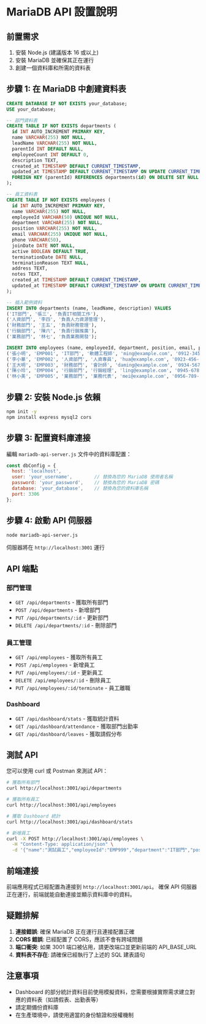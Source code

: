 
# MariaDB API 設置說明

## 前置需求

1. 安裝 Node.js (建議版本 16 或以上)
2. 安裝 MariaDB 並確保其正在運行
3. 創建一個資料庫和所需的資料表

## 步驟 1: 在 MariaDB 中創建資料表

```sql
CREATE DATABASE IF NOT EXISTS your_database;
USE your_database;

-- 部門資料表
CREATE TABLE IF NOT EXISTS departments (
  id INT AUTO_INCREMENT PRIMARY KEY,
  name VARCHAR(255) NOT NULL,
  leadName VARCHAR(255) NOT NULL,
  parentId INT DEFAULT NULL,
  employeeCount INT DEFAULT 0,
  description TEXT,
  created_at TIMESTAMP DEFAULT CURRENT_TIMESTAMP,
  updated_at TIMESTAMP DEFAULT CURRENT_TIMESTAMP ON UPDATE CURRENT_TIMESTAMP,
  FOREIGN KEY (parentId) REFERENCES departments(id) ON DELETE SET NULL
);

-- 員工資料表
CREATE TABLE IF NOT EXISTS employees (
  id INT AUTO_INCREMENT PRIMARY KEY,
  name VARCHAR(255) NOT NULL,
  employeeId VARCHAR(50) UNIQUE NOT NULL,
  department VARCHAR(255) NOT NULL,
  position VARCHAR(255) NOT NULL,
  email VARCHAR(255) UNIQUE NOT NULL,
  phone VARCHAR(50),
  joinDate DATE NOT NULL,
  active BOOLEAN DEFAULT TRUE,
  terminationDate DATE NULL,
  terminationReason TEXT NULL,
  address TEXT,
  notes TEXT,
  created_at TIMESTAMP DEFAULT CURRENT_TIMESTAMP,
  updated_at TIMESTAMP DEFAULT CURRENT_TIMESTAMP ON UPDATE CURRENT_TIMESTAMP
);

-- 插入範例資料
INSERT INTO departments (name, leadName, description) VALUES
('IT部門', '張三', '負責IT相關工作'),
('人資部門', '李四', '負責人力資源管理'),
('財務部門', '王五', '負責財務管理'),
('行銷部門', '陳六', '負責行銷推廣'),
('業務部門', '林七', '負責業務開發');

INSERT INTO employees (name, employeeId, department, position, email, phone, joinDate, active, address, notes) VALUES
('張小明', 'EMP001', 'IT部門', '軟體工程師', 'ming@example.com', '0912-345-678', '2020-01-15', TRUE, '', ''),
('李小華', 'EMP002', '人資部門', '人資專員', 'hua@example.com', '0923-456-789', '2019-05-20', TRUE, '', ''),
('王大明', 'EMP003', '財務部門', '會計師', 'daming@example.com', '0934-567-890', '2021-03-10', TRUE, '', ''),
('陳小玲', 'EMP004', '行銷部門', '行銷經理', 'ling@example.com', '0945-678-901', '2018-11-05', FALSE, '', ''),
('林小美', 'EMP005', '業務部門', '業務代表', 'mei@example.com', '0956-789-012', '2022-02-15', TRUE, '', '');
```

## 步驟 2: 安裝 Node.js 依賴

```bash
npm init -y
npm install express mysql2 cors
```

## 步驟 3: 配置資料庫連接

編輯 `mariadb-api-server.js` 文件中的資料庫配置：

```javascript
const dbConfig = {
  host: 'localhost',
  user: 'your_username',        // 替換為您的 MariaDB 使用者名稱
  password: 'your_password',    // 替換為您的 MariaDB 密碼
  database: 'your_database',    // 替換為您的資料庫名稱
  port: 3306
};
```

## 步驟 4: 啟動 API 伺服器

```bash
node mariadb-api-server.js
```

伺服器將在 `http://localhost:3001` 運行

## API 端點

### 部門管理
- `GET /api/departments` - 獲取所有部門
- `POST /api/departments` - 新增部門
- `PUT /api/departments/:id` - 更新部門
- `DELETE /api/departments/:id` - 刪除部門

### 員工管理
- `GET /api/employees` - 獲取所有員工
- `POST /api/employees` - 新增員工
- `PUT /api/employees/:id` - 更新員工
- `DELETE /api/employees/:id` - 刪除員工
- `PUT /api/employees/:id/terminate` - 員工離職

### Dashboard
- `GET /api/dashboard/stats` - 獲取統計資料
- `GET /api/dashboard/attendance` - 獲取部門出勤率
- `GET /api/dashboard/leaves` - 獲取請假分布

## 測試 API

您可以使用 curl 或 Postman 來測試 API：

```bash
# 獲取所有部門
curl http://localhost:3001/api/departments

# 獲取所有員工
curl http://localhost:3001/api/employees

# 獲取 Dashboard 統計
curl http://localhost:3001/api/dashboard/stats

# 新增員工
curl -X POST http://localhost:3001/api/employees \
  -H "Content-Type: application/json" \
  -d '{"name":"測試員工","employeeId":"EMP999","department":"IT部門","position":"工程師","email":"test@example.com","phone":"0912-345-678","joinDate":"2024-01-01","active":true}'
```

## 前端連接

前端應用程式已經配置為連接到 `http://localhost:3001/api`。
確保 API 伺服器正在運行，前端就能自動連接並顯示資料庫中的資料。

## 疑難排解

1. **連接錯誤**: 確保 MariaDB 正在運行且連接配置正確
2. **CORS 錯誤**: 已經配置了 CORS，應該不會有跨域問題
3. **端口衝突**: 如果 3001 端口被佔用，請更改端口並更新前端的 API_BASE_URL
4. **資料表不存在**: 請確保已經執行了上述的 SQL 建表語句

## 注意事項

- Dashboard 的部分統計資料目前使用模擬資料，您需要根據實際需求建立對應的資料表（如請假表、出勤表等）
- 請定期備份資料庫
- 在生產環境中，請使用適當的身份驗證和授權機制
